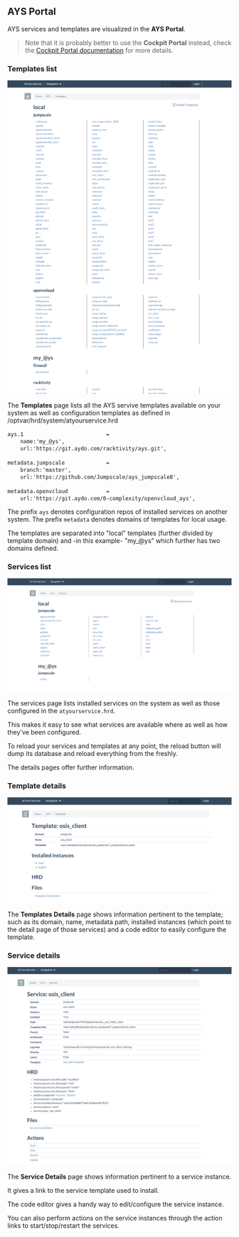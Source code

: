## AYS Portal

AYS services and templates are visualized in the **AYS Portal**.

> Note that it is probably better to use the **Cockpit Portal** instead, check the [Cockpit Portal documentation](https://www.gitbook.com/book/gig/cockpit/details) for more details.

### Templates list

![Templates](AYS-Templates.png)

The **Templates** page lists all the AYS servive templates available on your system as well as configuration templates as defined in /optvar/hrd/system/atyourservice.hrd

```
ays.1                          =
    name:'my_@ys',
    url:'https://git.aydo.com/racktivity/ays.git',

metadata.jumpscale             =
    branch:'master',
    url:'https://github.com/Jumpscale/ays_jumpscale8',

metadata.openvcloud            =
    url:'https://git.aydo.com/0-complexity/openvcloud_ays',

```

The prefix `ays` denotes configuration repos of installed services on another system.
The prefix `metadata` denotes domains of templates for local usage.


The templates are separated into "local" templates (further divided by template domain) and -in this example- "my_@ys" which further has two domains defined.

### Services list

![Services](AYS-Services.png)

The services page lists installed services on the system as well as those configured in the `atyourservice.hrd`.


This makes it easy to see what services are available where as well as how they've been configured.

To reload your services and templates at any point, the reload button will dump its database and reload everything from the freshly.

The details pages offer further information.


### Template details

![](TemplateDetails.png)

The **Templates Details** page shows information pertinent to the template; such as its domain, name, metadata path, installed instances (which point to the detail page of those services) and a code editor to easily configure the template.


### Service details

![](ServiceDetails.png)

The **Service Details** page shows information pertinent to a service instance.

It gives a link to the service template used to install.

The code editor gives a handy way to edit/configure the service instance.

You can also perform actions on the service instances through the action links to start/stop/restart the services.